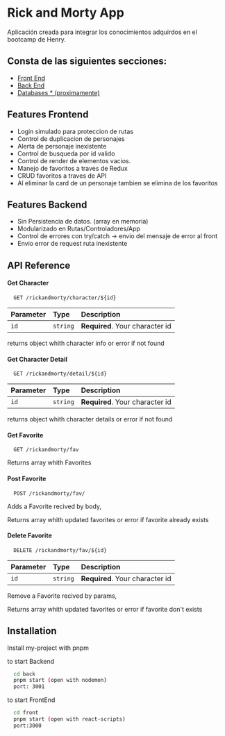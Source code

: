 
# Rick and Morty App

Aplicación creada para integrar los  conocimientos adquirdos en el
bootcamp de Henry.

## Consta de las siguientes secciones:

 - [Front End](")
 - [Back End](")
 - [Databases * (proximamente)](")


## Features Frontend

- Login simulado para  proteccion de rutas
- Control de duplicacion de personajes 
- Alerta de personaje inexistente
- Control de busqueda por  id valido
- Control de render de elementos vacios. 
- Manejo de favoritos a traves de Redux 
- CRUD favoritos a traves de API
- Al eliminar la card de un personaje tambien se elimina de los favoritos

## Features Backend
- Sin Persistencia de datos. (array en memoria)
- Modularizado en Rutas/Controladores/App
- Control de errores con try/catch -> envio del mensaje de error al front
- Envio error de request ruta inexistente
## API Reference

#### Get Character

```http
  GET /rickandmorty/character/${id}
```

| Parameter | Type     | Description                |
| :-------- | :------- | :------------------------- |
| `id` | `string` | **Required**. Your character id |

returns object whith character info or error if not found

#### Get Character Detail

```http
  GET /rickandmorty/detail/${id}
```

| Parameter | Type     | Description                |
| :-------- | :------- | :------------------------- |
| `id` | `string` | **Required**. Your character id |

returns object whith character details or error if not found
#### Get Favorite

```http
  GET /rickandmorty/fav
```

Returns array whith Favorites

#### Post Favorite

```http
  POST /rickandmorty/fav/
```

Adds a Favorite recived by body,

Returns array whith updated favorites or error if favorite already exists

#### Delete Favorite

```http
  DELETE /rickandmorty/fav/${id}
```
| Parameter | Type     | Description                |
| :-------- | :------- | :------------------------- |
| `id` | `string` | **Required**. Your character id |

Remove a Favorite recived by params,

Returns array whith updated favorites or error if favorite don't exists
## Installation

Install my-project with pnpm

to start Backend
```bash
  cd back
  pnpm start (open with nodemon)
  port: 3001
```
to start FrontEnd
```bash
  cd front
  pnpm start (open with react-scripts)
  port:3000
```